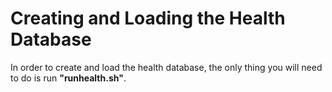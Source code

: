 # Creating and Loading the Health Database

In order to create and load the health database, the only thing you will need to do is run **"runhealth.sh"**.